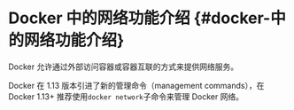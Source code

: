 # Docker 中的网络功能介绍 {#docker-中的网络功能介绍}

Docker 允许通过外部访问容器或容器互联的方式来提供网络服务。

Docker 在 1.13 版本引进了新的管理命令（management commands），在 Docker 1.13+ 推荐使用`docker network`子命令来管理 Docker 网络。

